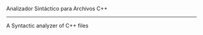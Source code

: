 Analizador Sintáctico para Archivos C++
__________________________________
A Syntactic analyzer of C++ files
